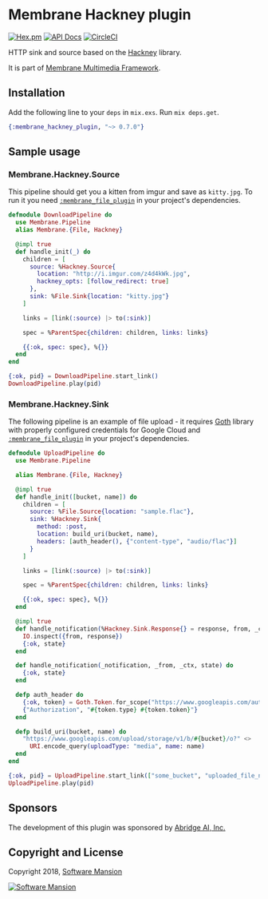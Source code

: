# Membrane Hackney plugin

[![Hex.pm](https://img.shields.io/hexpm/v/membrane_hackney_plugin.svg)](https://hex.pm/packages/membrane_hackney_plugin)
[![API Docs](https://img.shields.io/badge/api-docs-yellow.svg?style=flat)](https://hexdocs.pm/membrane_hackney_plugin/)
[![CircleCI](https://circleci.com/gh/membraneframework/membrane_hackney_plugin.svg?style=svg)](https://circleci.com/gh/membraneframework/membrane_hackney_plugin) 

HTTP sink and source based on the [Hackney](https://github.com/benoitc/hackney) library.

It is part of [Membrane Multimedia Framework](https://membraneframework.org).

## Installation

Add the following line to your `deps` in `mix.exs`.  Run `mix deps.get`.

```elixir
{:membrane_hackney_plugin, "~> 0.7.0"}
```

## Sample usage

### Membrane.Hackney.Source

This pipeline should get you a kitten from imgur and save as `kitty.jpg`. To run it you need 
[`:membrane_file_plugin`](https://github.com/membraneframework/membrane_file_plugin) in your project's dependencies.

```elixir
defmodule DownloadPipeline do
  use Membrane.Pipeline
  alias Membrane.{File, Hackney}

  @impl true
  def handle_init(_) do
    children = [
      source: %Hackney.Source{
        location: "http://i.imgur.com/z4d4kWk.jpg",
        hackney_opts: [follow_redirect: true]
      },
      sink: %File.Sink{location: "kitty.jpg"}
    ]

    links = [link(:source) |> to(:sink)]

    spec = %ParentSpec{children: children, links: links}

    {{:ok, spec: spec}, %{}}
  end
end

{:ok, pid} = DownloadPipeline.start_link()
DownloadPipeline.play(pid)
```

### Membrane.Hackney.Sink

The following pipeline is an example of file upload - it requires [Goth](https://github.com/peburrows/goth) library with
properly configured credentials for Google Cloud and [`:membrane_file_plugin`](https://github.com/membraneframework/membrane_file_plugin) in your project's dependencies.

```elixir
defmodule UploadPipeline do
  use Membrane.Pipeline

  alias Membrane.{File, Hackney}

  @impl true
  def handle_init([bucket, name]) do
    children = [
      source: %File.Source{location: "sample.flac"},
      sink: %Hackney.Sink{
        method: :post,
        location: build_uri(bucket, name),
        headers: [auth_header(), {"content-type", "audio/flac"}]
      }
    ]

    links = [link(:source) |> to(:sink)]

    spec = %ParentSpec{children: children, links: links}

    {{:ok, spec: spec}, %{}}
  end

  @impl true
  def handle_notification(%Hackney.Sink.Response{} = response, from, _ctx, state) do
    IO.inspect({from, response})
    {:ok, state}
  end

  def handle_notification(_notification, _from, _ctx, state) do
    {:ok, state}
  end

  defp auth_header do
    {:ok, token} = Goth.Token.for_scope("https://www.googleapis.com/auth/devstorage.read_write")
    {"Authorization", "#{token.type} #{token.token}"}
  end

  defp build_uri(bucket, name) do
    "https://www.googleapis.com/upload/storage/v1/b/#{bucket}/o?" <>
      URI.encode_query(uploadType: "media", name: name)
  end
end

{:ok, pid} = UploadPipeline.start_link(["some_bucket", "uploaded_file_name.flac"])
UploadPipeline.play(pid)
```

## Sponsors

The development of this plugin was sponsored by [Abridge AI, Inc.](https://abridge.com)

## Copyright and License

Copyright 2018, [Software Mansion](https://swmansion.com/?utm_source=git&utm_medium=readme&utm_campaign=membrane)

[![Software Mansion](https://logo.swmansion.com/logo?color=white&variant=desktop&width=200&tag=membrane-github)](https://swmansion.com/?utm_source=git&utm_medium=readme&utm_campaign=membrane)
